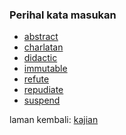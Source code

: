 ---
---

### Perihal kata masukan

* [abstract](em/abstract.md)
* [charlatan](em/charlatan.md)
* [didactic](em/didactic.md)
* [immutable](em/immutable.md)
* [refute](em/refute.md)
* [repudiate](em/repudiate.md)
* [suspend](em/suspend.md)

laman kembali: [kajian][0]

  [0]: index.md
